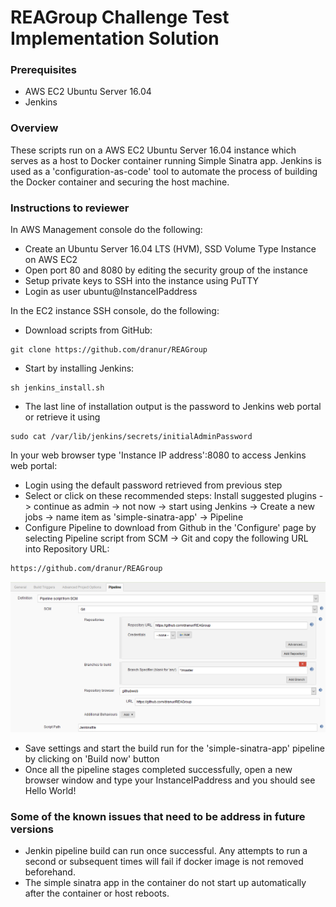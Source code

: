 # REAGroup Challenge Test Implementation Solution

### Prerequisites

- AWS EC2 Ubuntu Server 16.04
- Jenkins 

### Overview

These scripts run on a AWS EC2 Ubuntu Server 16.04 instance which serves as a host to Docker container running Simple Sinatra app. Jenkins is used as a 'configuration-as-code' tool to automate the process of building the Docker container and securing the host machine.

### Instructions to reviewer

In AWS Management console do the following:

- Create an Ubuntu Server 16.04 LTS (HVM), SSD Volume Type Instance on AWS EC2
- Open port 80 and 8080 by editing the security group of the instance
- Setup private keys to SSH into the instance using PuTTY
- Login as user ubuntu@InstanceIPaddress


In the EC2 instance SSH console, do the following:

- Download scripts from GitHub:

```
git clone https://github.com/dranur/REAGroup
```
- Start by installing Jenkins:

```
sh jenkins_install.sh
```
- The last line of installation output is the password to Jenkins web portal or retrieve it using
```
sudo cat /var/lib/jenkins/secrets/initialAdminPassword
```

In your web browser type 'Instance IP address':8080 to access Jenkins web portal:

- Login using the default password retrieved from previous step
- Select or click on these recommended steps: Install suggested plugins -> continue as admin -> not now -> start using Jenkins -> Create a new jobs -> name item as 'simple-sinatra-app' -> Pipeline
- Configure Pipeline to download from Github in the 'Configure' page by selecting Pipeline script from SCM -> Git and copy the following URL into Repository URL:
```
https://github.com/dranur/REAGroup
```

![Jenkins](https://github.com/dranur/REAGroup/blob/master/jenkins-github.png)

- Save settings and start the build run for the 'simple-sinatra-app' pipeline by clicking on 'Build now' button
- Once all the pipeline stages completed successfully, open a new browser window and type your InstanceIPaddress and you should see Hello World!

### Some of the known issues that need to be address in future versions

- Jenkin pipeline build can run once successful. Any attempts to run a second or subsequent times  will fail if docker image is not removed beforehand.
- The simple sinatra app in the container do not start up automatically after the container or host reboots.

